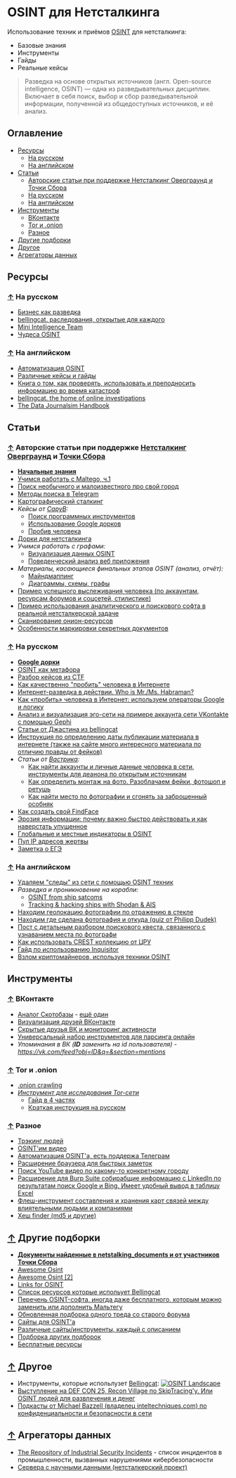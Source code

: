 # OSINT для Нетсталкинга

Использование техник и приёмов [OSINT](https://ru.wikipedia.org/wiki/OSINT) для нетсталкинга: 
- Базовые знания
- Инструменты
- Гайды
- Реальные кейсы

> Разведка на основе открытых источников (англ. Open-source intelligence, OSINT) — одна из разведывательных дисциплин. Включает в себя поиск, выбор и сбор разведывательной информации, полученной из общедоступных источников, и её анализ.


## Оглавление

- [Ресурсы](#Ресурсы)
  - [На русском](#-На-русском)
  - [На английском](#-На-английском)
- [Статьи](#Статьи)
  - [Авторские статьи при поддержке Нетсталкинг Оверграунд и Точки Сбора](#-Авторские-статьи-при-поддержке-Нетсталкинг-Оверграунд-и-Точки-Сбора)
  - [На русском](#-На-русском-1)
  - [На английском](#-На-английском-1)
- [Инструменты](#Инструменты)
  - [ВКонтакте](#-ВКонтакте)
  - [Tor и .onion](#-tor-и-onion)
  - [Разное](#-Разное)
- [Другие подборки](#-Другие-подборки)
- [Другое](#-Другое)
- [Агрегаторы данных](#-Агрегаторы-данных)

## Ресурсы

### [↑](#Оглавление) На русском

- [Бизнес как разведка](http://hrazvedka.ru)
- [bellingcat. раследования, открытые для каждого](https://ru.bellingcat.com)
- [Mini Intelligence Team](http://minteam.pw/)
- [Чудеса OSINT](https://t.me/russianosint)

### [↑](#Оглавление) На английском

- [Автоматизация OSINT](http://www.automatingosint.com/blog/)
- [Различные кейсы и гайды](https://exposingtheinvisible.org/)
- [Книга о том, как проверять, использовать и преподносить информацию во время катастроф](http://verificationhandbook.com/)
- [bellingcat. the home of online investigations](https://www.bellingcat.com/)
- [The Data Journalsim Handbook](https://datajournalismhandbook.org/)


## Статьи

### [↑](#Оглавление) Авторские статьи при поддержке [Нетсталкинг Оверграунд](https://vk.com/netover) и [Точки Сбора](https://t.me/netstalking)

- [**Начальные знания**](http://telegra.ph/OSINT-chto-ehto-i-chem-nam-polezno-06-24)
- [Учимся работать с Maltego, ч.1](http://telegra.ph/Maltego-priruchaem-12-29)
- [Поиск необычного и малоизвестного про свой город](https://t.me/netstalking_overground/37)
- [Методы поиска в Telegram](http://telegra.ph/Pervye-poiski-v-Telegram-12-09-2)
- [Картографический сталкинг](http://telegra.ph/Kartograficheskij-stalking-12-30)
- _Кейсы от [CapyB](https://t.me/Capy_B):_
  - [Поиск программных инструментов](http://telegra.ph/Pyatiminutnyj-kejs-po-OSINT-1-01-16)
  - [Использование Google дорков](http://telegra.ph/Pyatiminutnyj-kejs-po-OSINT-2-01-16)
  - [Пробив человека](http://telegra.ph/Pyatiminutnyj-kejs-po-OSINT-3-03-12)
- [Дорки для нетсталкинга](http://telegra.ph/Dorki-dlya-netstalkinga-11-15)
- _Учимся работать с графами:_
  - [Визуализация данных OSINT](http://telegra.ph/Rabota-s-grafami-ch1-Vizualizaciya-dannyh-OSINT-04-28)
  - [Поведенческий анализ веб приложения](http://telegra.ph/Rabota-s-grafami-ch2-Povedencheskij-analiz-veb-prilozheniya-04-28)
- _Материалы, касающиеся финальных этапов OSINT (анализ, отчёт):_
  - [Майндмаппинг](http://telegra.ph/Majndmapping-Nashi-znaniya-samye-krasivye-07-15)
  - [Диаграммы, схемы, графы](http://telegra.ph/Diagrammy-shemy-grafy-10-30)
- [Пример успешного выслеживания человека (по аккаунтам, ресурсам форумов и соцсетей, стилистике)](http://telegra.ph/Delo-Bogatova-Kto-takoj-Ajrat-Bashirov-05-02)
- [Пример использования аналитического и поискового софта в реальной нетсталкерской задаче](http://telegra.ph/Oni-vam-ne-novosti-04-16)
- [Сканирование онион-ресурсов](https://t.me/joinchat/AAAAAEmzkfIyn_sWn8oWNQ)
- [Особенности маркировки секретных документов ](https://telegra.ph/O-sekretnyh-dokumentah-01-13)

### [↑](#Оглавление) На русском

- [**Google дорки**](https://habrahabr.ru/post/283210/)
- [OSINT как метафора](https://kiwibyrd.org/2014/12/03/1415/)
- [Разбор кейсов из CTF](https://habrahabr.ru/post/338078/)
- [Как качественно "пробить" человека в Интернете](https://habrahabr.ru/company/echelon/blog/319334/)
- [Интернет-разведка в действии. Who is Mr./Ms. Habraman?](https://habrahabr.ru/company/echelon/blog/320270/)
- [Как «пробить» человека в Интернет: используем операторы Google и логику](https://habrahabr.ru/company/echelon/blog/321754/)
- [Анализ и визуализация эго-сети на примере аккаунта сети VKontakte с помощью Gephi](https://rcsoc.spbu.ru/v-pomoshch-polzovatelyam/433-gephi-analiz-i-vizualizatsiya-ego-seti-na-primere-akkaunta-vkontakte-vk-com.html)
- [Статьи от Джастина из bellingcat](https://ru.bellingcat.com/author/justin-seitz/)
- [Инструкция по определению даты публикации материала в интернете (также на сайте много интересного материала по отличию правды от фейков)](https://www.stopfake.org/kak-uznat-datu-publikatsii-materialov-v-internete/)
- _Статьи от [Вастрика](https://vas3k.ru):_
  - [Как найти аккаунты и личные данные человека в сети, инструменты для деанона по открытым источникам](http://vas3k.ru/blog/389/)
  - [Как определить монтаж на фото. Разоблачаем фейки, фотошоп и ретушь](http://vas3k.ru/blog/390/)
  - [Как найти место по фотографии и сгонять за заброшенный особняк](http://vas3k.ru/blog/388/)
- [Как создать свой FindFace](https://zen.yandex.ru/media/imonfire_official/kak-sozdat-svoi-findface-5c7a9e1e0a5f4400b3a2fc63)
- [Эрозия информации: почему важно быстро действовать и как наверстать упущенное](https://telegra.ph/EHroziya-informacii-v-OSINT-pochemu-vazhno-bystro-dejstvovat-i-kak-naverstat-upushchennoe-10-19)
- [Глобальные и местные индикаторы в OSINT](https://telegra.ph/Quiztime-12092019-Gde-ehto-mesto-Globalnye-i-mestnye-identifikatory-09-28)
- [Пул IP адресов жертвы](http://telegra.ph/YA-tvoj-IP-vychislyu-03-03)
- [Заметка о ЕГЭ](https://telegra.ph/Zametka-o-EGEH-07-01)

### [↑](#Оглавление) На английском

- [Удаляем "следы" из сети с помощью OSINT техник](https://www.learnallthethings.net/blog/2018/1/23/opting-out-like-a-boss-the-osint-way)
- _Разведка и проникновение на корабли:_
  - [OSINT from ship satcoms](https://www.pentestpartners.com/security-blog/osint-from-ship-satcoms/)
  - [Tracking & hacking ships with Shodan & AIS](https://www.pentestpartners.com/security-blog/tracking-hacking-ships-with-shodan-ais/)
- [Находим геолокацию фотографии по отражению в стекле](https://ioactive.com/glass-reflections-in-pictures-osint-more-accurate-location/)
- [Находим где сделана фотография и откуда (quiz от Philipp Dudek)](https://medium.com/@sector035/quiztime-the-one-that-got-me-started-5a522c76bc89)
- [Пост с детальным разбором поискового квеста, связанного с узнаванием места по фотографи](https://medium.com/@sector035/quiztime-february-28-2018-5a30deeaf4a6)
- [Как использовать CREST коллекцию от ЦРУ](http://www.thephora.net/forum/showthread.php?t=118095)
- [Гайд по использованию Inquisitor](https://penafieljlm.com/2017/07/14/inquisitor/#inquisitor)
- [Взлом криптомайнеров, используя техники OSINT](https://medium.com/@s3yfullah/hacking-cryptocurrency-miners-with-osint-techniques-677bbb3e0157)


## Инструменты

### [↑](#Оглавление) ВКонтакте

- [Аналог Скотобазы](http://bazaman.ru/) - [ещё один](https://vk.watch/)
- [Визуализация друзей ВКонтакте](https://www.yasiv.com/vk)
- [Скрытые друзья ВК и мониторинг активности](https://220vk.com/)
- [Универсальный набор инструментов для парсинга онлайн](https://vk.barkov.net/)
- _Упоминания в ВК (**ID** заменить на id пользователя) - https://vk.com/feed?obj=ID&q=&section=mentions_

### [↑](#Оглавление) Tor и .onion

- [.onion crawling](https://github.com/DedSecInside/TorBoT)
- _[Инструмент для исследования Tor-сети](https://github.com/s-rah/onionscan)_
  - [Гайд в 4 частях](https://github.com/BaltimoreChad/pyOnionScan)
  - [Краткая инструкция на русском](https://codeby.net/forum/threads/onionscan.60969/)

### [↑](#Оглавление) Разное

- [Трэкинг людей](https://github.com/boxug/trape)
- [OSINT'им видео](http://www.invid-project.eu/tools-and-services/invid-verification-plugin/)
- [Автоматизация OSINT'а, есть поддержа Телеграм](https://github.com/Te-k/harpoon)
- [Расширение браузера для быстрых заметок](https://mozgi.net/HowTo)
- [Поиск YouTube видео по какому-то конкретному городу](http://youtube.github.io/geo-search-tool/search.html)
- [Расширение для Burp Suite собирабщие информацию с LinkedIn по результатам поиск Google и Bing. Имеет удобный вывод в таблицу Excel](https://github.com/clr2of8/GatherContacts)
- [Флеш-инструмент составления и хранения карт связей между влиятельными людьми и компаниями](http://www.theyrule.net/)
- [Хеш finder (md5 и другие)](http://finder.insidepro.team/)


## [↑](#Оглавление) Другие подборки

- **[Документы найденные в netstalking_documents и от участников Точки Сбора](https://yadi.sk/d/kRpGIR6U3VgmeM)**
- [Awesome Osint](https://github.com/jivoi/awesome-osint)
- [Awesome Osint [2]](https://github.com/Ph055a/awesome_osint)
- [Links for OSINT](http://www.onstrat.com/osint/)
- [Список ресурсов которые испольует Bellingcat](https://docs.google.com/document/d/1BfLPJpRtyq4RFtHJoNpvWQjmGnyVkfE2HYoICKOGguA/edit#)
- [Перечень OSINT-софта, иногда даже бесплатного, которым можно заменить или дополнить Мальтегу](https://pastebin.com/gzELdhgG)
- [Обновленная подборка одного треда со старого форума](https://cryptpad.fr/pad/#/1/view/qigKGaKaCcaVWmUcVCb-6w/KOWWSMpbJwB4CuzPyh0jWIRy3S7MXGqXHiMI5WMMwUQ/)
- [Сайты для OSINT'а](https://midasearch.org/osint-websites/)
- [Различные сайты/инструменты, каждый с описанием](https://tomokodiscovery.com/free-tools-osint-socmint-dark-web-darknet-tor-bitcoin/)
- [Подборка других подборок](https://drive.google.com/drive/folders/0BwyWDQ59jRVGMFp3UnBfeUEzanM)
- [Бесплатные ресурсы](https://www.toddington.com/resources/)


## [↑](#Оглавление) Другое

- Инструменты, которые испольлузет [Bellingcat](https://www.bellingcat.com/):
[![OSINT Landscape](7b029189dc5caa545a167.png "Инструменты, которые испольлузет Bellingcat")](https://raw.githubusercontent.com/S0Ulle33/netstalking-osint/master/7b029189dc5caa545a167.png)
- [Выступление на DEF CON 25, Recon Village по SkipTracing'у. Или OSINT людей для развлечения и денег](http://www.youtube.com/watch?feature=player_embedded&v=uBy2N0NmS2o)
- [Подкасты от Michael Bazzell (владелец inteltechniques.com) по конфиденциальности и безопасности в сети](https://inteltechniques.com/podcast.html)

## [↑](#Оглавление) Агрегаторы данных

- [The Repository of Industrial Security Incidents](https://www.risidata.com/Database) - список инцидентов в промышленности, вызванных нарушениями кибербезопасности
- [Сервера с научными данными (нетсталкерский проект)](https://t.me/netstalking_open_science)
